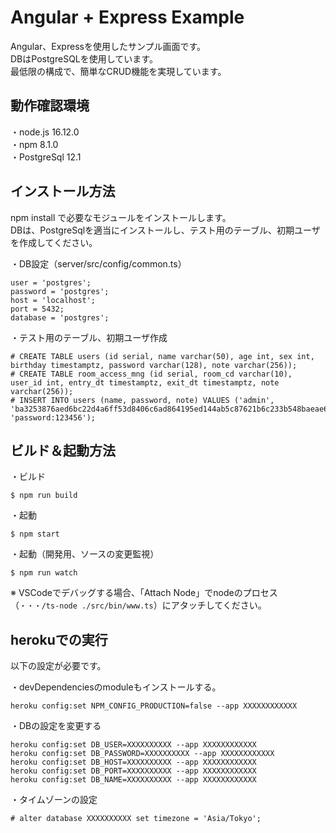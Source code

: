 # Angular + Express Example

Angular、Expressを使用したサンプル画面です。  
DBはPostgreSQLを使用しています。  
最低限の構成で、簡単なCRUD機能を実現しています。  

## 動作確認環境

・node.js       16.12.0  
・npm           8.1.0  
・PostgreSql    12.1

## インストール方法
 npm install で必要なモジュールをインストールします。  
 DBは、PostgreSqlを適当にインストールし、テスト用のテーブル、初期ユーザを作成してください。

・DB設定（server/src/config/common.ts）
```
user = 'postgres';
password = 'postgres';
host = 'localhost';
port = 5432;
database = 'postgres';
```

・テスト用のテーブル、初期ユーザ作成
```
# CREATE TABLE users (id serial, name varchar(50), age int, sex int, birthday timestamptz, password varchar(128), note varchar(256));
# CREATE TABLE room_access_mng (id serial, room_cd varchar(10), user_id int, entry_dt timestamptz, exit_dt timestamptz, note varchar(256));
# INSERT INTO users (name, password, note) VALUES ('admin', 'ba3253876aed6bc22d4a6ff53d8406c6ad864195ed144ab5c87621b6c233b548baeae6956df346ec8c17f5ea10f35ee3cbc514797ed7ddd3145464e2a0bab413', 'password:123456');
```

## ビルド＆起動方法

・ビルド
```
$ npm run build
```

・起動

```
$ npm start
```

・起動（開発用、ソースの変更監視）
```
$ npm run watch
```

※ VSCodeでデバッグする場合、「Attach Node」でnodeのプロセス（`・・・/ts-node ./src/bin/www.ts`）にアタッチしてください。

## herokuでの実行

以下の設定が必要です。

・devDependenciesのmoduleもインストールする。
```
heroku config:set NPM_CONFIG_PRODUCTION=false --app XXXXXXXXXXXX
```

・DBの設定を変更する
```
heroku config:set DB_USER=XXXXXXXXXX --app XXXXXXXXXXXX
heroku config:set DB_PASSWORD=XXXXXXXXXX --app XXXXXXXXXXXX
heroku config:set DB_HOST=XXXXXXXXXX --app XXXXXXXXXXXX
heroku config:set DB_PORT=XXXXXXXXXX --app XXXXXXXXXXXX
heroku config:set DB_NAME=XXXXXXXXXX --app XXXXXXXXXXXX
```

・タイムゾーンの設定
```
# alter database XXXXXXXXXX set timezone = 'Asia/Tokyo';
```



